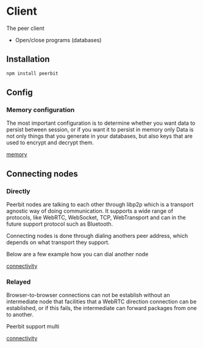 # Client 
The peer client
- Open/close programs (databases)

## Installation 
```sh
npm install peerbit
```

## Config

### Memory configuration

The most important configuration is to determine whether you want data to persist between session, or if you want it to persist in memory only
Data is not only things that you generate in your databases, but also keys that are used to encrypt and decrypt them.

[memory](./example.ts ':include :type=code :fragment=memory')


## Connecting nodes

### Directly

Peerbit nodes are talking to each other through libp2p which is a transport agnostic way of doing communication. It supports a wide range of protocols, like WebRTC, WebSocket, TCP, WebTransport and can in the future support protocol such as Bluetooth.


Connecting nodes is done through dialing anothers peer address, which depends on what transport they support.

Below are a few example how you can dial another node 

[connectivity](./connectivity-direct.ts ':include')



### Relayed

Browser-to-browser connections can not be establish without an intermediate node that facilities that a WebRTC direction connection can be established, or if this fails, the intermediate can forward packages from one to another.

Peerbit support multi

[connectivity](./connectivity-relay.ts ':include')
